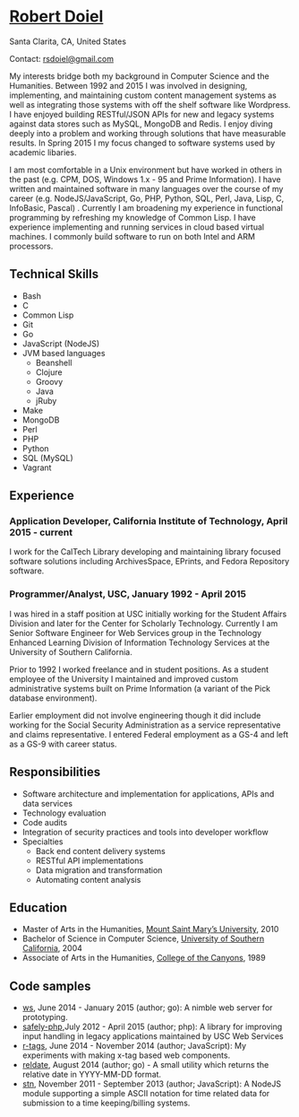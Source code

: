 # [Robert Doiel](http://rsdoiel.github.io/cv.html)

Santa Clarita, CA, United States

Contact: rsdoiel@gmail.com

My interests bridge both my background in Computer Science and the Humanities. Between 1992 and 2015 I was involved in designing, implementing, and maintaining custom content management systems as well as integrating those systems with off the shelf software like Wordpress. I have enjoyed building RESTful/JSON APIs for new and legacy systems against data stores such as MySQL, MongoDB and Redis. I enjoy diving deeply into a problem and working through solutions that have measurable results. In Spring 2015 I my focus changed to software systems used by academic libaries.

I am most comfortable in a Unix environment but have worked in others in the past (e.g. CPM, DOS, Windows  1.x - 95 and Prime Information). I have written and maintained software in many languages over the course of my career (e.g. NodeJS/JavaScript, Go, PHP, Python, SQL, Perl, Java, Lisp, C, InfoBasic, Pascal) . Currently I am broadening my experience in functional programming by refreshing my knowledge of Common Lisp. I have experience implementing and running services in cloud based virtual machines. I commonly build software to run on both Intel and ARM processors.


## Technical Skills

+ Bash
+ C
+ Common Lisp
+ Git
+ Go
+ JavaScript (NodeJS)
+ JVM based languages
    + Beanshell
    + Clojure
    + Groovy
    + Java
    + jRuby
+ Make
+ MongoDB
+ Perl
+ PHP
+ Python
+ SQL (MySQL)
+ Vagrant


## Experience

### Application Developer, California Institute of Technology, April 2015 - current

I work for the CalTech Library developing and maintaining library focused software solutions
including ArchivesSpace, EPrints, and Fedora Repository software.


### Programmer/Analyst, USC, January 1992 - April 2015

I was hired in a staff position at USC initially working for the Student Affairs Division and later for the Center for Scholarly Technology. Currently I am Senior Software Engineer for Web Services group in the Technology Enhanced Learning Division of Information Technology Services at the University of Southern California.

Prior to 1992 I worked freelance and in student positions. As a student employee of the University I maintained and improved custom administrative systems built on Prime Information (a variant of the Pick database environment).

Earlier employment did not involve engineering though it did include working for the Social Security Administration as a service representative and claims representative. I entered Federal employment as a GS-4 and left as a GS-9 with career status.


## Responsibilities

+ Software architecture and implementation for applications, APIs and data services
+ Technology evaluation
+ Code audits
+ Integration of security practices and tools into developer workflow
+ Specialties
    + Back end content delivery systems
    + RESTful API implementations
    + Data migration and transformation
    + Automating content analysis


## Education

+ Master of Arts in the Humanities, [Mount Saint Mary&rsquo;s University](http://www.msmu.edu), 2010
+ Bachelor of Science in Computer Science, [University of Southern California](http://www.usc.edu), 2004
+ Associate of Arts in the Humanities, [College of the Canyons](https://www.canyons.edu), 1989


## Code samples

+ [ws](https://github.com/rsdoiel/ws), June 2014 - January 2015 (author; go):  A nimble web server for  prototyping.
+ [safely-php](https://github.com/rsdoiel/safely-php),July 2012 - April 2015 (author; php): A library for improving input handling in legacy applications maintained by USC Web Services
+ [r-tags](https://github.com/rsdoiel/r-tags), June 2014 - November 2014 (author; JavaScript): My experiments with making x-tag based web components.
+ [reldate](https://github.com/rsdoiel/reldate), August 2014 (author; go) - A small utility which returns the relative date in YYYY-MM-DD format.
+ [stn](https://github.com/rsdoiel/stn), November 2011 - September 2013 (author; JavaScript):  A NodeJS module supporting a simple ASCII notation for time related data for submission to a time keeping/billing systems.

